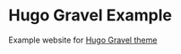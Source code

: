 # Hugo Gravel Example

Example website for [Hugo Gravel theme](https://github.com/byteski/hugo-gravel)
